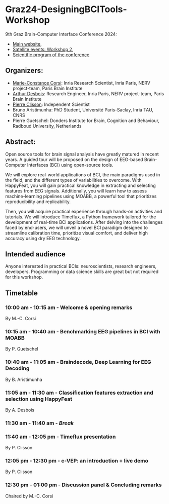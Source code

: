 # Graz24-DesigningBCITools-Workshop

9th Graz Brain-Computer Interface Conference 2024: 
- [Main website](https://www.tugraz.at/institute/ine/graz-bci-conferences/9th-graz-bci-conference-2024),
- [Satellite events: Workshop 2](https://www.tugraz.at/institute/ine/graz-bci-conferences/9th-graz-bci-conference-2024/satellite-events#c602357),
- [Scientific program of the conference](https://www.tugraz.at/fileadmin/user_upload/Institute/INE/BCI_Conference_2024/program.png)

## Organizers:

- [Marie-Constance Corsi](https://marieconstance-corsi.netlify.app/): Inria Research Scientist, Inria Paris, NERV project-team, Paris Brain Institute
- [Arthur Desbois](https://www.linkedin.com/in/arthur-desbois-801a9313a/?originalSubdomain=fr): Research Engineer, Inria Paris, NERV project-team, Paris Brain Institute
- [Pierre Clisson](https://clisson.com/): Independent Scientist
- Bruno Aristimunha: PhD Student, Université Paris-Saclay, Inria TAU, CNRS
- Pierre Guetschel: Donders Institute for Brain, Cognition and Behaviour, Radboud University, Netherlands

  
## Abstract:

Open source tools for brain signal analysis have greatly matured in recent years. A guided tour will be proposed on the design of EEG-based Brain-Computer Interfaces (BCI) using open-source tools. 

We will explore real-world applications of BCI, the main paradigms used in the field, and the different types of variabilities to overcome. With HappyFeat, you will gain practical knowledge in extracting and selecting features from EEG signals. Additionally, you will learn how to assess machine-learning pipelines using MOABB, a powerful tool that prioritizes reproducibility and replicability. 

Then, you will acquire practical experience through hands-on activities and tutorials. We will introduce Timeflux, a Python framework tailored for the development of real-time BCI applications. After delving into the challenges faced by end-users, we will unveil a novel BCI paradigm designed to streamline calibration time, prioritize visual comfort, and deliver high accuracy using dry EEG technology.


## Intended audience
Anyone interested in practical BCIs: neuroscientists, research engineers, developers. Programming or data science skills are great but not required for this workshop.

## Timetable
### 10:00 am - 10:15 am - Welcome & opening remarks
By M.-C. Corsi

### 10:15 am - 10:40 am - Benchmarking EEG pipelines in BCI with **MOABB**
By P. Guetschel

### 10:40 am - 11:05 am - **Braindecode**, Deep Learning for EEG Decoding
By B. Aristimunha 

### 11:05 am - 11:30 am - Classification features extraction and selection using **HappyFeat**
By A. Desbois

### 11:30 am - 11:40 am - *Break*

### 11:40 am - 12:05 pm - **Timeflux** presentation
By P. Clisson

### 12:05 pm - 12:30 pm - **c-VEP**: an introduction + live demo 
By P. Clisson

### 12:30 pm - 01:00 pm - Discussion panel & Concluding remarks
Chaired by M.-C. Corsi

